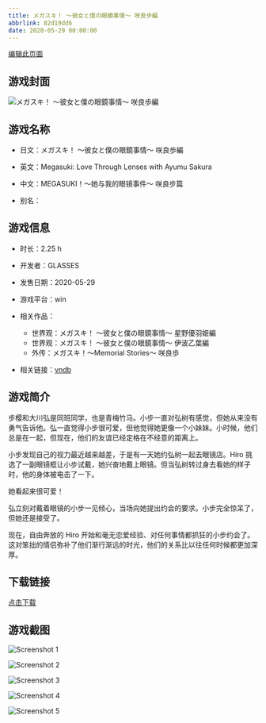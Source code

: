 ```yaml
---
title: メガスキ！ ～彼女と僕の眼鏡事情～ 咲良歩編
abbrlink: 82d19dd6
date: 2020-05-29 00:00:00
---
```

[编辑此页面](https://github.com/ACG-3/ADV3-source/blob/main/source/_posts/%E3%83%A1%E3%82%AC%E3%82%B9%E3%82%AD%EF%BC%81%20%EF%BD%9E%E5%BD%BC%E5%A5%B3%E3%81%A8%E5%83%95%E3%81%AE%E7%9C%BC%E9%8F%A1%E4%BA%8B%E6%83%85%EF%BD%9E%20%E5%92%B2%E8%89%AF%E6%AD%A9%E7%B7%A8.md)

## 游戏封面

![メガスキ！ ～彼女と僕の眼鏡事情～ 咲良歩編](https://pan.timero.xyz/d/onedrive/img_lib_001/%E3%83%A1%E3%82%AC%E3%82%B9%E3%82%AD%EF%BC%81%20%EF%BD%9E%E5%BD%BC%E5%A5%B3%E3%81%A8%E5%83%95%E3%81%AE%E7%9C%BC%E9%8F%A1%E4%BA%8B%E6%83%85%EF%BD%9E%20%E5%92%B2%E8%89%AF%E6%AD%A9%E7%B7%A8_cover.avif)


## 游戏名称

- 日文：メガスキ！ ～彼女と僕の眼鏡事情～ 咲良歩編
- 英文：Megasuki: Love Through Lenses with Ayumu Sakura
- 中文：MEGASUKI！〜她与我的眼镜事件〜 咲良步篇

- 别名：


## 游戏信息

- 时长：2.25 h
- 开发者：GLASSES
- 发售日期：2020-05-29
- 游戏平台：win
- 相关作品：
   - 世界观：メガスキ！ ～彼女と僕の眼鏡事情～ 星野優羽姫編
   - 世界观：メガスキ！ ～彼女と僕の眼鏡事情～ 伊波乙葉編
   - 外传：メガスキ！～Memorial Stories～ 咲良歩

- 相关链接：[vndb](https://vndb.org/v28260)


## 游戏简介

步樱和大川弘是同班同学，也是青梅竹马。小步一直对弘树有感觉，但她从来没有勇气告诉他。弘一直觉得小步很可爱，但他觉得她更像一个小妹妹。小时候，他们总是在一起，但现在，他们的友谊已经定格在不经意的距离上。

小步发现自己的视力最近越来越差，于是有一天她约弘树一起去眼镜店。Hiro 挑选了一副眼镜框让小步试戴，她兴奋地戴上眼镜。但当弘树转过身去看她的样子时，他的身体被电击了一下。

她看起来很可爱！

弘立刻对戴着眼镜的小步一见倾心，当场向她提出约会的要求。小步完全惊呆了，但她还是接受了。

现在，自由奔放的 Hiro 开始和毫无恋爱经验、对任何事情都抓狂的小步约会了。这对笨拙的情侣弥补了他们渐行渐远的时光，他们的关系比以往任何时候都更加深厚。


## 下载链接

[点击下载](https://pan.timero.xyz/onedrive/adv_lib_001/%E3%83%A1%E3%82%AC%E3%82%B9%E3%82%AD%EF%BC%81%20%EF%BD%9E%E5%BD%BC%E5%A5%B3%E3%81%A8%E5%83%95%E3%81%AE%E7%9C%BC%E9%8F%A1%E4%BA%8B%E6%83%85%EF%BD%9E%20%E5%92%B2%E8%89%AF%E6%AD%A9%E7%B7%A8)


## 游戏截图


![Screenshot 1](https://pan.timero.xyz/d/onedrive/img_lib_001/%E3%83%A1%E3%82%AC%E3%82%B9%E3%82%AD%EF%BC%81%20%EF%BD%9E%E5%BD%BC%E5%A5%B3%E3%81%A8%E5%83%95%E3%81%AE%E7%9C%BC%E9%8F%A1%E4%BA%8B%E6%83%85%EF%BD%9E%20%E5%92%B2%E8%89%AF%E6%AD%A9%E7%B7%A8_Screenshot_1.avif)

![Screenshot 2](https://pan.timero.xyz/d/onedrive/img_lib_001/%E3%83%A1%E3%82%AC%E3%82%B9%E3%82%AD%EF%BC%81%20%EF%BD%9E%E5%BD%BC%E5%A5%B3%E3%81%A8%E5%83%95%E3%81%AE%E7%9C%BC%E9%8F%A1%E4%BA%8B%E6%83%85%EF%BD%9E%20%E5%92%B2%E8%89%AF%E6%AD%A9%E7%B7%A8_Screenshot_2.avif)

![Screenshot 3](https://pan.timero.xyz/d/onedrive/img_lib_001/%E3%83%A1%E3%82%AC%E3%82%B9%E3%82%AD%EF%BC%81%20%EF%BD%9E%E5%BD%BC%E5%A5%B3%E3%81%A8%E5%83%95%E3%81%AE%E7%9C%BC%E9%8F%A1%E4%BA%8B%E6%83%85%EF%BD%9E%20%E5%92%B2%E8%89%AF%E6%AD%A9%E7%B7%A8_Screenshot_3.avif)

![Screenshot 4](https://pan.timero.xyz/d/onedrive/img_lib_001/%E3%83%A1%E3%82%AC%E3%82%B9%E3%82%AD%EF%BC%81%20%EF%BD%9E%E5%BD%BC%E5%A5%B3%E3%81%A8%E5%83%95%E3%81%AE%E7%9C%BC%E9%8F%A1%E4%BA%8B%E6%83%85%EF%BD%9E%20%E5%92%B2%E8%89%AF%E6%AD%A9%E7%B7%A8_Screenshot_4.avif)

![Screenshot 5](https://pan.timero.xyz/d/onedrive/img_lib_001/%E3%83%A1%E3%82%AC%E3%82%B9%E3%82%AD%EF%BC%81%20%EF%BD%9E%E5%BD%BC%E5%A5%B3%E3%81%A8%E5%83%95%E3%81%AE%E7%9C%BC%E9%8F%A1%E4%BA%8B%E6%83%85%EF%BD%9E%20%E5%92%B2%E8%89%AF%E6%AD%A9%E7%B7%A8_Screenshot_5.avif)

